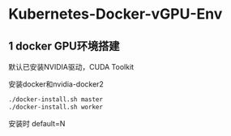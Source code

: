 # Kubernetes-Docker-vGPU-Env

## 1 docker GPU环境搭建
默认已安装NVIDIA驱动，CUDA Toolkit

安装docker和nvidia-docker2

```sh
./docker-install.sh master
./docker-install.sh worker
```

安装时
default=N
